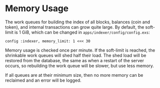 # Memory Usage

The work queues for building the index of all blocks, balances \(coin and token\), and internal transactions can grow quite large. By default, the soft-limit is 1 GiB, which can be changed in `apps/indexer/config/config.exs`:

```
config :indexer, memory_limit: 1 <<< 30
```

Memory usage is checked once per minute. If the soft-limit is reached, the shrinkable work queues will shed half their load. The shed load will be restored from the database, the same as when a restart of the server occurs, so rebuilding the work queue will be slower, but use less memory.

If all queues are at their minimum size, then no more memory can be reclaimed and an error will be logged.

